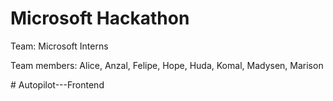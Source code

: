 # Microsoft Hackathon

Team: Microsoft Interns

Team members: Alice, Anzal, Felipe, Hope, Huda, Komal, Madysen, Marison


#   A u t o p i l o t - - - F r o n t e n d  
 